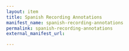 ```yaml
---
layout: item
title: Spanish Recording Annotations
manifest_name: spanish-recording-annotations
permalink: spanish-recording-annotations
external_manifest_url: 

---
```

<!-- Add an essay or interpretive material below this line,
using HTML or markdown.  Do not modify this file above this line -->
